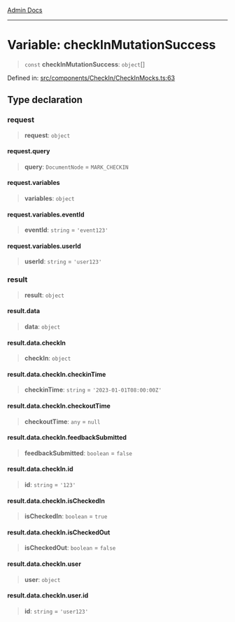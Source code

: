 [Admin Docs](/)

***

# Variable: checkInMutationSuccess

> `const` **checkInMutationSuccess**: `object`[]

Defined in: [src/components/CheckIn/CheckInMocks.ts:63](https://github.com/PalisadoesFoundation/talawa-admin/blob/main/src/components/CheckIn/CheckInMocks.ts#L63)

## Type declaration

### request

> **request**: `object`

#### request.query

> **query**: `DocumentNode` = `MARK_CHECKIN`

#### request.variables

> **variables**: `object`

#### request.variables.eventId

> **eventId**: `string` = `'event123'`

#### request.variables.userId

> **userId**: `string` = `'user123'`

### result

> **result**: `object`

#### result.data

> **data**: `object`

#### result.data.checkIn

> **checkIn**: `object`

#### result.data.checkIn.checkinTime

> **checkinTime**: `string` = `'2023-01-01T08:00:00Z'`

#### result.data.checkIn.checkoutTime

> **checkoutTime**: `any` = `null`

#### result.data.checkIn.feedbackSubmitted

> **feedbackSubmitted**: `boolean` = `false`

#### result.data.checkIn.id

> **id**: `string` = `'123'`

#### result.data.checkIn.isCheckedIn

> **isCheckedIn**: `boolean` = `true`

#### result.data.checkIn.isCheckedOut

> **isCheckedOut**: `boolean` = `false`

#### result.data.checkIn.user

> **user**: `object`

#### result.data.checkIn.user.id

> **id**: `string` = `'user123'`

